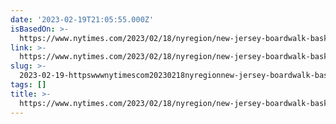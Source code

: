 ```yaml
---
date: '2023-02-19T21:05:55.000Z'
isBasedOn: >-
  https://www.nytimes.com/2023/02/18/nyregion/new-jersey-boardwalk-basketball-scheme.html
link: >-
  https://www.nytimes.com/2023/02/18/nyregion/new-jersey-boardwalk-basketball-scheme.html
slug: >-
  2023-02-19-httpswwwnytimescom20230218nyregionnew-jersey-boardwalk-basketball-schemehtml
tags: []
title: >-
  https://www.nytimes.com/2023/02/18/nyregion/new-jersey-boardwalk-basketball-scheme.html
---
```


